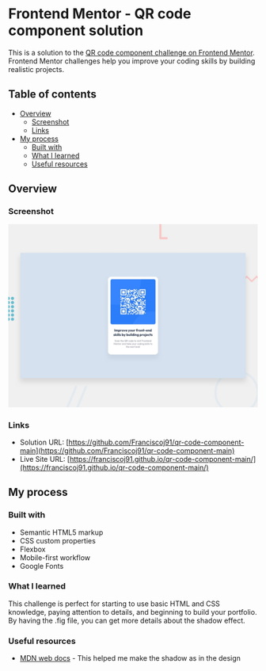 # Frontend Mentor - QR code component solution

This is a solution to the [QR code component challenge on Frontend Mentor](https://www.frontendmentor.io/challenges/qr-code-component-iux_sIO_H). Frontend Mentor challenges help you improve your coding skills by building realistic projects. 

## Table of contents

- [Overview](#overview)
  - [Screenshot](#screenshot)
  - [Links](#links)
- [My process](#my-process)
  - [Built with](#built-with)
  - [What I learned](#what-i-learned)
  - [Useful resources](#useful-resources)


## Overview

### Screenshot

![](./assets/design/desktop-preview.jpg)


### Links

- Solution URL: [https://github.com/Franciscoj91/qr-code-component-main](https://github.com/Franciscoj91/qr-code-component-main)
- Live Site URL: [https://franciscoj91.github.io/qr-code-component-main/](https://franciscoj91.github.io/qr-code-component-main/)

## My process

### Built with

- Semantic HTML5 markup
- CSS custom properties
- Flexbox
- Mobile-first workflow
- Google Fonts


### What I learned

This challenge is perfect for starting to use basic HTML and CSS knowledge, paying attention to details, and beginning to build your portfolio. By having the .fig file, you can get more details about the shadow effect.




### Useful resources

- [MDN web docs](https://developer.mozilla.org/es/docs/Web/CSS/box-shadow) - This helped me make the shadow as in the design  


